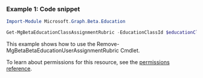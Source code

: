 ### Example 1: Code snippet

```powershellImport-Module Microsoft.Graph.Beta.Education

Get-MgBetaEducationClassAssignmentRubric -EducationClassId $educationClassId -EducationAssignmentId $educationAssignmentId
```
This example shows how to use the Remove-MgBetaBetaEducationUserAssignmentRubric Cmdlet.
To learn about permissions for this resource, see the [permissions reference](/graph/permissions-reference).

